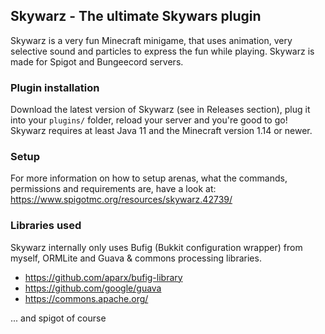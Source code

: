 ## Skywarz - The ultimate Skywars plugin
Skywarz is a very fun Minecraft minigame, that uses animation, very selective sound and particles to express the fun while playing. Skywarz is made for Spigot and Bungeecord servers.

### Plugin installation
Download the latest version of Skywarz (see in Releases section), plug it into your `plugins/` folder, reload your server and you're good to go!
Skywarz requires at least Java 11 and the Minecraft version 1.14 or newer.

### Setup
For more information on how to setup arenas, what the commands, permissions and requirements are, have a look at:
https://www.spigotmc.org/resources/skywarz.42739/

### Libraries used
Skywarz internally only uses Bufig (Bukkit configuration wrapper) from myself, ORMLite and Guava & commons processing libraries.
- https://github.com/aparx/bufig-library
- https://github.com/google/guava
- https://commons.apache.org/

... and spigot of course
